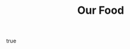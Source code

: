 ---
layout: page
title:  "Our Food"
hero:
    text: "What happens when we put our spiritual connection to the land at the heart of what we eat."
    image:
        url: Jericho_0014.jpg
        alt: "Halibut, Kohlrabi and fish roe"
        ar: "4:3"
    align: "left"
body:
    feature:
        text: "Inspired by farm Jericho, the land that raised him and the generations that went before, Chef Patron, Rich Stevens, has created a distinctive 12-course tasting menu with wine pairings chosen by our dedicated sommelier."
        images:
            - url: Jericho_0019.jpg
              alt: "Cabbage leaf from the Jericho kitchen garden"
            - url: Jericho_007.jpg
              alt: "Chef Patron Richard Stevens in the Jericho kitchen garden"
    textBlocks:
        - text: "Every dish is exceptionally crafted to take patrons on a soulful exploration through Jericho’s distinctive terroir and very best homegrown ingredients; often handpicked moments before serving for remarkable freshness and flavour.

            Wonderfully simple and honest. Playfully complex and imaginative. Beautifully presented on tableware made by local artists, complemented by exceptional service."
          images:
            - url: Jericho_0020.jpg
              alt: "Tomatoes, anchovies and tomato water"
            - url: Jericho_0016.jpg
              alt: "Chef Patron Richard Stevens in the Jericho kitchen garden"
          link:
              text: "Make a reservation"
              url: "https://booking.resdiary.com/widget/Standard/RestaurantJericho/37740"
              target: "_blank"
seo:
    title: "Our Food"
    description: "Inspired by farm Jericho, the land that raised him and the generations that went before, Chef Patron, Rich Stevens, has created a distinctive 12-course tasting menu with wine pairings chosen by our dedicated sommelier."
    image:
        url: Jericho_0014.jpg
        alt: "Halibut, Kohlrabi and fish roe"
---